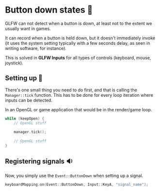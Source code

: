 # Button down states 🔽

GLFW can not detect when a button is down, at least not to the extent
we usually want in games.

It can record when a button is held down, but it doesn't
immediately invoke (it uses the system setting typically with a few seconds delay, as seen in writing software, for
instance).

This is solved in **GLFW Inputs** for all types of controls (keyboard, mouse, joystick).

## Setting up 🔁

There's one small thing you need to do first, and that is calling the ``Manager::tick``
function. This has to be done for every loop iteration where inputs can be detected.

In an OpenGL or game application that would be in the render/game loop.

````c++
while (keepOpen) {
    // OpenGL stuff
    
    manager.tick();
    
    // OpenGL stuff
}
````

## Registering signals 🔉

Now, you simply use the ``Event::ButtonDown`` when setting up a signal.

````c++
keyboardMapping.on(Event::ButtonDown, Input::KeyA, "signal_name");
````
